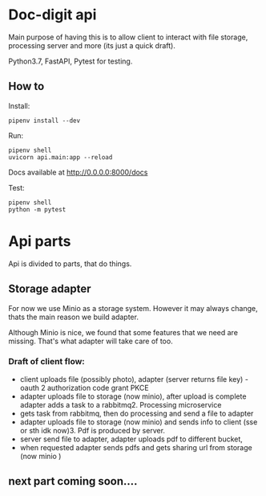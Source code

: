 # Doc-digit api

Main purpose of having this is to allow client to interact with file storage, processing server and more (its just a quick draft).

Python3.7, FastAPI, Pytest for testing.

## How to

Install:

```
pipenv install --dev
```

Run:

```
pipenv shell
uvicorn api.main:app --reload
```

Docs available at http://0.0.0.0:8000/docs

Test:

```
pipenv shell
python -m pytest
```

# Api parts

Api is divided to parts, that do things.

## Storage adapter

For now we use Minio as a storage system. However it may always change, thats the main reason we build adapter.

Although Minio is nice, we found that some features that we need are missing. That's what adapter will take care of too.

### Draft of client flow:

- client uploads file (possibly photo), adapter (server returns file key) -oauth 2 authorization code grant PKCE
- adapter uploads file to storage (now minio), after upload is complete adapter adds a task to a rabbitmq2. Processing microservice
- gets task from rabbitmq, then do processing and send a file to adapter
- adapter uploads file to storage (now minio) and sends info to client (sse or sth idk now)3. Pdf is produced by server.
- server send file to adapter, adapter uploads pdf to different bucket,
- when requested adapter sends pdfs and gets sharing url from storage (now minio )

## next part coming soon....
